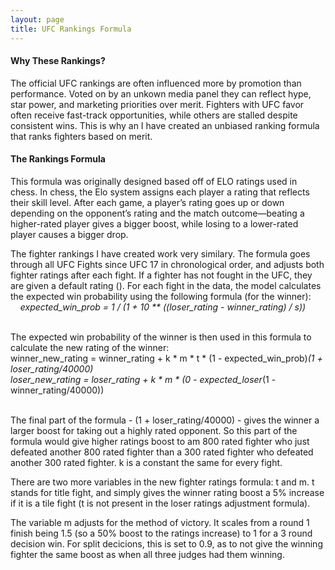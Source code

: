 ```yaml
---
layout: page
title: UFC Rankings Formula
---
```


#### Why These Rankings?

The official UFC rankings are often influenced more by promotion than performance. Voted on by an unkown media panel they can reflect hype, star power, and marketing priorities over merit. Fighters with UFC favor often receive fast-track opportunities, while others are stalled despite consistent wins. This is why an I have created an unbiased ranking formula that ranks fighters based on merit.


#### The Rankings Formula

This formula was originally designed based off of ELO ratings used in chess. In chess, the Elo system assigns each player a rating that reflects their skill level. After each game, a player’s rating goes up or down depending on the opponent’s rating and the match outcome—beating a higher-rated player gives a bigger boost, while losing to a lower-rated player causes a bigger drop.

The fighter rankings I have created work very similary. The formula goes through all UFC Fights since UFC 17 in chronological order, and adjusts both fighter ratings after each fight. If a fighter has not fought in the UFC, they are given a default rating (). For each fight in the data, the model calculates the expected win probability using the following formula (for the winner): &nbsp;<br>
&nbsp;&nbsp;&nbsp;&nbsp;*expected_win_prob = 1 / (1 + 10 ** ((loser_rating - winner_rating) / s)) &nbsp;<br>*
&nbsp;<br>

The expected win probability of the winner is then used in this formula to calculate the new rating of the winner: &nbsp;<br>
     winner_new_rating = winner_rating + k * m * t * (1 - expected_win_prob)*(1 + loser_rating/40000) &nbsp;<br>
     loser_new_rating = loser_rating + k * m * (0 - expected_loser*(1 - winner_rating/40000)) &nbsp;<br>
  &nbsp;<br>

The final part of the formula - (1 + loser_rating/40000) - gives the winner a larger boost for taking out a highly rated opponent. So  this part of the formula would give higher ratings boost to am 800 rated fighter who just defeated another 800 rated fighter than a 300 rated fighter who defeated another 300 rated fighter. k is a constant the same for every fight.

There are two more variables in the new fighter ratings formula: t and m. t stands for title fight, and simply gives the winner rating boost a 5% increase if it is a tile fight (t is not present in the loser ratings adjustment formula).

The variable m adjusts for the method of victory. It scales from a round 1 finish being 1.5 (so a 50% boost to the ratings increase) to 1 for a 3 round decision win. For split decicions, this is set to 0.9, as to not give the winning fighter the same boost as when all three judges had them winning.

